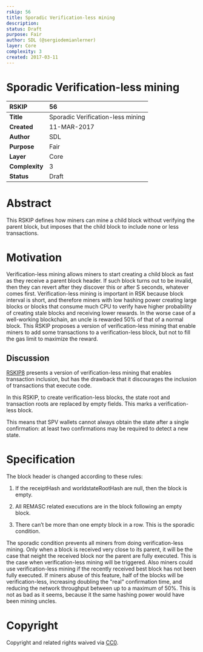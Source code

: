 ```yaml
---
rskip: 56
title: Sporadic Verification-less mining
description: 
status: Draft
purpose: Fair
author: SDL (@sergiodemianlerner)
layer: Core
complexity: 3
created: 2017-03-11
---
```


# Sporadic Verification-less mining

|RSKIP          |56           |
| :------------ |:-------------|
|**Title**      |Sporadic Verification-less mining|
|**Created**    |11-MAR-2017 |
|**Author**     |SDL |
|**Purpose**    |Fair |
|**Layer**      |Core |
|**Complexity** |3 |
|**Status**     |Draft |

# **Abstract**

This RSKIP defines how miners can mine a child block without verifying the parent block, but imposes that the child block to include none or less transactions.

# **Motivation**

Verification-less mining allows miners to start creating a child block as fast as they receive a parent block header. If such block turns out to be invalid, then they can revert after they discover this or after S seconds, whatever comes first. Verification-less mining is important in RSK because block interval is short, and therefore miners with low hashing power creating large blocks or blocks that consume much CPU to verify have higher probability of creating stale blocks and receiving lower rewards. In the worse case of a well-working blockchain, an uncle is rewarded 50% of that of a normal block. This RSKIP proposes a version of verification-less mining that enable miners to add some transactions to a verification-less block, but not to fill the gas limit to maximize the reward.

## Discussion

[RSKIP8] presents a version of verification-less mining that enables transaction inclusion, but has the drawback that it discourages the inclusion of transactions that execute code.

In this RSKIP, to create verification-less blocks, the state root and transaction roots are replaced by empty fields. This marks a verification-less block.

This means that SPV wallets cannot always obtain the state after a single confirmation: at least two confirmations may be required to detect a new state.

# **Specification**

The block header is changed according to these rules:

1. If the receiptHash and worldstateRootHash are null, then the block is empty.

2. All REMASC related executions are in the block following an empty block.

3. There can’t be more than one empty block in a row. This is the sporadic condition.

The sporadic condition prevents all miners from doing verification-less mining. Only when a block is received very close to its parent, it will be the case that neight the received block nor the parent are fully executed. This is the case when verification-less mining will be triggered. Also miners could use verification-less mining if the recently received best block has not been fully executed. If miners abuse of this feature, half of the blocks will be verification-less, increasing doubling the "real" confirmation time, and reducing the network throughput between up to a maximum of 50%.  This is not as bad as it seems, because it the same hashing power would have been mining uncles.

[RSKIP8]: https://github.com/rsksmart/RSKIPs/blob/master/IPs/RSKIP08.md		

# **Copyright**

Copyright and related rights waived via [CC0](https://creativecommons.org/publicdomain/zero/1.0/).